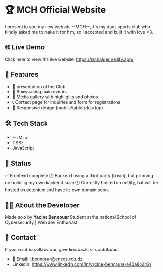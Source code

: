 
# 🏆 MCH  Official Website

I present to you my new website --MCH--, it's my dads sports club who kindly asked me to make it for him, so i accepted and built it with love <3.

## 🌐 Live Demo

Click here to view the live website: https://mchalger.netlify.app/


## 📌 Features

- 📰 presentation of the Club
- 📅 Showcasing main events
- 📸 Media gallery with highlights and photos
 - 📞 Contact page for inquiries and  form for registrations 
 - 🧠 Responsive design (mobile/tablet/desktop)

 ## 🛠️ Tech Stack
 
 - HTML5
 - CSS3
 - JavaScript

 ## 🚧 Status

 ✅ Frontend complete 
 🕓 Backend using a third party (basin), but planning on building my own backend soon
 🕓 Currently hosted on netlify, but will be hosted on octenium and have its own domain soon.

 ## 👨‍💻 About the Developer
 
 Made solo by **Yacine Bennouar**
 Student at the national School of Cybersecurity | Web dev Enthusiast

 ## 💬 Contact

If you want to collaborate, give feedback, or contribute:
- 📧 Email: i.bennouar@enscs.edu.dz
- Linkedin: https://www.linkedin.com/in/yacine-bennouar-a40a8b242/

